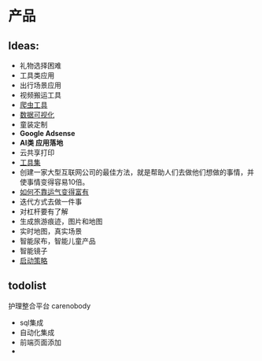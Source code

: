 # 产品

## Ideas:

* 礼物选择困难
* 工具类应用
* 出行场景应用
* 视频搬运工具
* [爬虫工具](https://tech.youzan.com/shi-yong-puppeteerda-jian-tong-hai-bao-xuan-ran-fu-wu/)
* [数据可视化](https://www.zhihu.com/question/290568141/answer/470785383)
* 童装定制
* **Google Adsense**
* **AI类 应用落地**
* 云共享打印
* [工具集](https://juejin.im/post/5a2df418f265da43294dfe3a)
* 创建一家大型互联网公司的最佳方法，就是帮助人们去做他们想做的事情，并使事情变得容易10倍。
* [如何不靠运气变得富有](https://github.com/taosue/how-to-get-rich-without-getting-lucky/)
* 迭代方式去做一件事
* 对杠杆要有了解
* 生成旅游痕迹，图片和地图
* 实时地图，真实场景
* 智能尿布，智能儿童产品
* 智能镜子
* [启动策略](https://blog.asmartbear.com/kung-fu.html)



## todolist

 护理整合平台 carenobody

* sql集成
* 自动化集成
* 前端页面添加
* 







